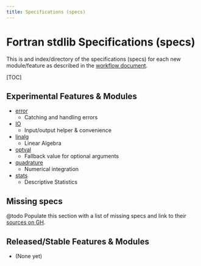 ```yaml
---
title: Specifications (specs)
---
```


# Fortran stdlib Specifications (specs)

This is and index/directory of the specifications (specs) for each new module/feature as described in the
[workflow document](../Workflow.html).

[TOC]

## Experimental Features & Modules

 - [error](./stdlib_experimental_error.html)
   - Catching and handling errors
 - [IO](./stdlib_experimental_io.html)
   - Input/output helper & convenience
 - [linalg](./stdlib_experimental_linalg.html)
   - Linear Algebra
 - [optval](./stdlib_experimental_optval.html)
   - Fallback value for optional arguments
 - [quadrature](./stdlib_experimental_quadrature.html)
   - Numerical integration
 - [stats](./stdlib_experimental_stats.html)
   - Descriptive Statistics

## Missing specs

@todo
Populate this section with a list of missing specs and link to their
[sources on GH](https://github.com/fortran-lang/stdlib/tree/master/src).

## Released/Stable Features & Modules

 - (None yet)
